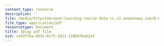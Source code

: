 ```yaml
---
content_type: resource
description: ''
file: /media/https%3A/open-learning-course-data-rc.s3.amazonaws.com/8-05-quantum-physics-ii-fall-2013/ce43ff6a0b3c8cf52d11118b976ab2a7_QI13S04w8dM.pdf
file_type: application/pdf
resourcetype: Document
title: 3play pdf file
uid: ce43ff6a-0b3c-8cf5-2d11-118b976ab2a7
---
```


